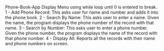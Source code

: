  Phone-Book-App
 Display Menu using while loop until 0 is entered to break.
 1 - Add Phone Record: This asks user for name and number and adds it into the phone book.
 2 - Search By Name: This asks user to enter a name. Given the name, the program displays the phone number of the record with that name.
 3 - Search by Number: This asks user to enter a phone number. Given the phone number, the program displays the name of the record with that phone number.
 4 - Display All: Reports all the records with their name and phone numbers on screen.
